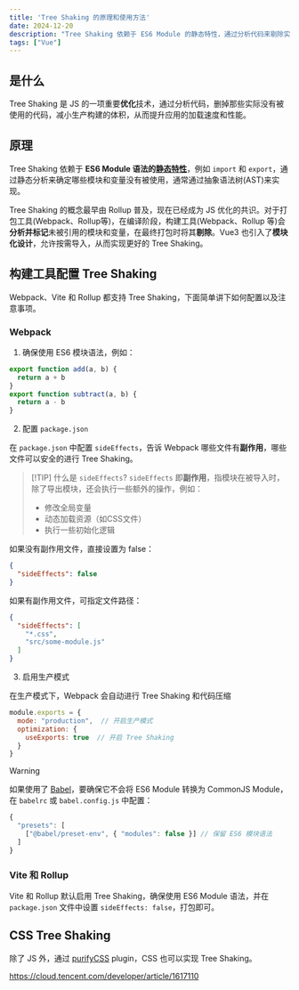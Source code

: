 ```yaml
---
title: 'Tree Shaking 的原理和使用方法'
date: 2024-12-20
description: "Tree Shaking 依赖于 ES6 Module 的静态特性，通过分析代码来剔除实际没有被使用的代码，从而实现前端构建优化。"
tags: ["Vue"]
---
```


## 是什么
Tree Shaking 是 JS 的一项重要**优化**技术，通过分析代码，删掉那些实际没有被使用的代码，减小生产构建的体积，从而提升应用的加载速度和性能。

## 原理

Tree Shaking 依赖于 **ES6 Module 语法的[静态特性](https://exploringjs.com/es6/ch_modules.html#static-module-structure)**，例如 `import` 和 `export`，通过静态分析来确定哪些模块和变量没有被使用，通常通过抽象语法树(AST)来实现。

Tree Shaking 的概念最早由 Rollup 普及，现在已经成为 JS 优化的共识。对于打包工具(Webpack、Rollup等)，在编译阶段，构建工具(Webpack、Rollup 等)会**分析并标记**未被引用的模块和变量，在最终打包时将其**剔除**。Vue3 也引入了**模块化设计**，允许按需导入，从而实现更好的 Tree Shaking。

## 构建工具配置 Tree Shaking
Webpack、Vite 和 Rollup 都支持 Tree Shaking，下面简单讲下如何配置以及注意事项。

### Webpack
1. 确保使用 ES6 模块语法，例如：
```javascript
export function add(a, b) {
  return a + b
}
export function subtract(a, b) {
  return a - b
}
```
2. 配置 `package.json`

在 `package.json` 中配置 `sideEffects`，告诉 Webpack 哪些文件有**副作用**，哪些文件可以安全的进行 Tree Shaking。


> [!TIP] 什么是 `sideEffects`?
> `sideEffects` 即**副作用**，指模块在被导入时，除了导出模块，还会执行一些额外的操作，例如：
> - 修改全局变量
> - 动态加载资源（如CSS文件）
> - 执行一些初始化逻辑

如果没有副作用文件，直接设置为 false：

```json
{
  "sideEffects": false
}
```

如果有副作用文件，可指定文件路径：

```json
{
  "sideEffects": [
    "*.css",
    "src/some-module.js"
  ]
}
```

3. 启用生产模式

在生产模式下，Webpack 会自动进行 Tree Shaking 和代码压缩

```javascript
module.exports = {
  mode: "production",  // 开启生产模式
  optimization: {
    useExports: true  // 开启 Tree Shaking
  }
}
```
> [!WARNING]
> 如果使用了 [Babel](https://github.com/babel/babel)，要确保它不会将 ES6 Module 转换为 CommonJS Module，在 `babelrc` 或 `babel.config.js` 中配置：
> ```js
> {
>   "presets": [
>     ["@babel/preset-env", { "modules": false }] // 保留 ES6 模块语法
>   ]
> }
> ```

### Vite 和 Rollup

Vite 和 Rollup 默认启用 Tree Shaking，确保使用 ES6 Module 语法，并在 `package.json` 文件中设置 `sideEffects: false`，打包即可。

## CSS Tree Shaking

除了 JS 外，通过 [purifyCSS](https://github.com/purifycss/purifycss) plugin，CSS 也可以实现 Tree Shaking。

https://cloud.tencent.com/developer/article/1617110

